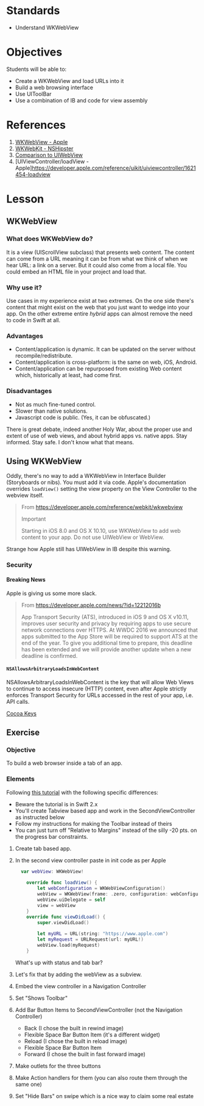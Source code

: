 # Standards

* Understand WKWebView

# Objectives

Students will be able to:

* Create a WKWebView and load URLs into it
* Build a web browsing interface
* Use UIToolBar
* Use a combination of IB and code for view assembly

# References

1. [WKWebView - Apple](https://developer.apple.com/reference/webkit/wkwebview)
2. [WKWebKit - NSHipster](http://nshipster.com/wkwebkit/)
3. [Comparison to UIWebView](http://blog.initlabs.com/post/100113463211/wkwebview-vs-uiwebview)
4. [UIViewController/loadView - Apple]https://developer.apple.com/reference/uikit/uiviewcontroller/1621454-loadview

# Lesson

## WKWebView

### What does WKWebView do?

It is a view (UIScrollView subclass) that presents web content. The content can come from
a URL meaning it can be from what we think of when we hear URL: a link on a server. But
it could also come from a local file. You could embed an HTML file in your project and load
that.

### Why use it?

Use cases in my experience exist at two extremes. On the one side there's content
that might exist on the web that you just want to wedge into your app. On the other extreme
entire _hybrid_ apps can almost remove the need to code in Swift at all. 

### Advantages

* Content/application is dynamic. It can be updated on the server without recompile/redistribute.
* Content/application is cross-platform: is the same on web, iOS, Android.
* Content/application can be repurposed from existing Web content which, historically at least, had come first.

### Disadvantages

* Not as much fine-tuned control.
* Slower than native solutions.
* Javascript code is public. (Yes, it can be obfuscated.)

There is great debate, indeed another Holy War, about the proper use and extent of use of web views, 
and about hybrid apps vs. native apps. Stay informed. Stay safe. I don't know what that means.

## Using WKWebView

Oddly, there's no way to add a WKWebView in Interface Builder (Storyboards or nibs). You must
add it via code. Apple's documentation overrides ```loadView()``` setting the view property on 
the View Controller to the webview itself.

> From https://developer.apple.com/reference/webkit/wkwebview
>
> Important
> 
> Starting in iOS 8.0 and OS X 10.10, use WKWebView to add web content to your app. Do not use UIWebView or WebView.

Strange how Apple still has UIWebView in IB despite this warning.

### Security

#### Breaking News

Apple is giving us some more slack.

> From https://developer.apple.com/news/?id=12212016b
> 
> App Transport Security (ATS), introduced in iOS 9 and OS X v10.11, improves user security and privacy by 
> requiring apps to use secure network connections over HTTPS. At WWDC 2016 we announced that apps submitted 
> to the App Store will be required to support ATS at the end of the year. To give you additional time to 
> prepare, this deadline has been extended and we will provide another update when a new deadline is confirmed.


#### ```NSAllowsArbitraryLoadsInWebContent```

NSAllowsArbitraryLoadsInWebContent is the key that will allow Web Views to continue 
to access insecure (HTTP) content, even after Apple strictly enforces Transport Security
for URLs accessed in the rest of your app, i.e. API calls.

[Cocoa Keys](https://developer.apple.com/library/content/documentation/General/Reference/InfoPlistKeyReference/Articles/CocoaKeys.html)

## Exercise

### Objective

To build a web browser inside a tab of an app.

### Elements

Following [this tutorial](http://www.appcoda.com/webkit-framework-intro/) with the following specific differences:

* Beware the tutorial is in Swift 2.x
* You'll create Tabview based app and work in the SecondViewController as instructed below
* Follow my instructions for making the Toolbar instead of theirs
* You can just turn off "Relative to Margins" instead of the silly -20 pts. on the progress bar constraints.

1. Create tab based app.
1. In the second view controller paste in init code as per Apple

    ```swift
      var webView: WKWebView!
        
        override func loadView() {
            let webConfiguration = WKWebViewConfiguration()
            webView = WKWebView(frame: .zero, configuration: webConfiguration)
            webView.uiDelegate = self
            view = webView
        }
        override func viewDidLoad() {
            super.viewDidLoad()
            
            let myURL = URL(string: "https://www.apple.com")
            let myRequest = URLRequest(url: myURL!)
            webView.load(myRequest)
        }
    ```
    What's up with status and tab bar? 
1. Let's fix that by adding the webView as a subview.
1. Embed the view controller in a Navigation Controller
1. Set "Shows Toolbar"
1. Add Bar Button Items to SecondViewController (not the Navigation Controller)
    * Back (I chose the built in rewind image)
    * Flexible Space Bar Button Item (it's a different widget)
    * Reload (I chose the built in reload image)
    * Flexible Space Bar Button Item
    * Forward (I chose the built in fast forward image)
1. Make outlets for the three buttons
1. Make Action handlers for them (you can also route them through the same one)
1. Set "Hide Bars" on swipe which is a nice way to claim some real estate
